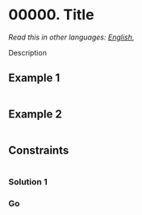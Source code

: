 # 00000. Title

_Read this in other languages:_
[_English_](README.en-US.md),

Description

## Example 1

```txt

```

## Example 2

```txt

```

## Constraints

```txt

```

### Solution 1

### Go

```go

```
